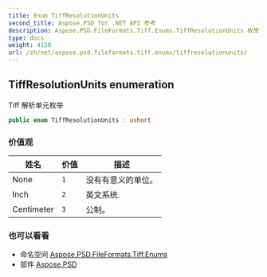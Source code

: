```yaml
---
title: Enum TiffResolutionUnits
second_title: Aspose.PSD for .NET API 参考
description: Aspose.PSD.FileFormats.Tiff.Enums.TiffResolutionUnits 枚举. Tiff 解析单元枚举
type: docs
weight: 4150
url: /zh/net/aspose.psd.fileformats.tiff.enums/tiffresolutionunits/
---
```

## TiffResolutionUnits enumeration

Tiff 解析单元枚举

```csharp
public enum TiffResolutionUnits : ushort
```

### 价值观

| 姓名 | 价值 | 描述 |
| --- | --- | --- |
| None | `1` | 没有有意义的单位。 |
| Inch | `2` | 英文系统. |
| Centimeter | `3` | 公制。 |

### 也可以看看

* 命名空间 [Aspose.PSD.FileFormats.Tiff.Enums](../../aspose.psd.fileformats.tiff.enums/)
* 部件 [Aspose.PSD](../../)


